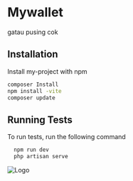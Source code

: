 
# Mywallet

gatau pusing cok

## Installation

Install my-project with npm

```bash
composer Install
npm install -vite
composer update
```
    
## Running Tests

To run tests, run the following command

```bash
  npm run dev
  php artisan serve
```


![Logo](https://pin.it/1qONt3H)

